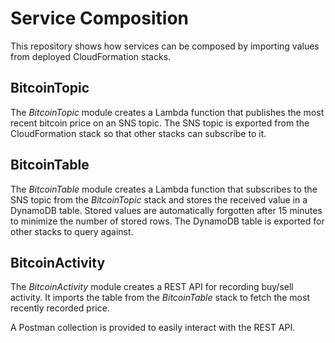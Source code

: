 # Service Composition

This repository shows how services can be composed by importing values from deployed CloudFormation stacks.

## BitcoinTopic

The _BitcoinTopic_ module creates a Lambda function that publishes the most recent bitcoin price on an SNS topic. The SNS topic is exported from the CloudFormation stack so that other stacks can subscribe to it.

## BitcoinTable

The _BitcoinTable_ module creates a Lambda function that subscribes to the SNS topic from the _BitcoinTopic_ stack and stores the received value in a DynamoDB table. Stored values are automatically forgotten after 15 minutes to minimize the number of stored rows. The DynamoDB table is exported for other stacks to query against.

## BitcoinActivity

The _BitcoinActivity_ module creates a REST API for recording buy/sell activity. It imports the table from the _BitcoinTable_ stack to fetch the most recently recorded price.

A Postman collection is provided to easily interact with the REST API.

